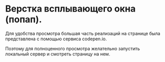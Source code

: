 # Верстка всплывающего окна (попап).

Для удобства просмотра большая часть реализаций на странице была представлена с помощью сервиса codepen.io.

Поэтому для полноценного просмотра желательно запустить локальный сервер и смотреть страницу на нем.
